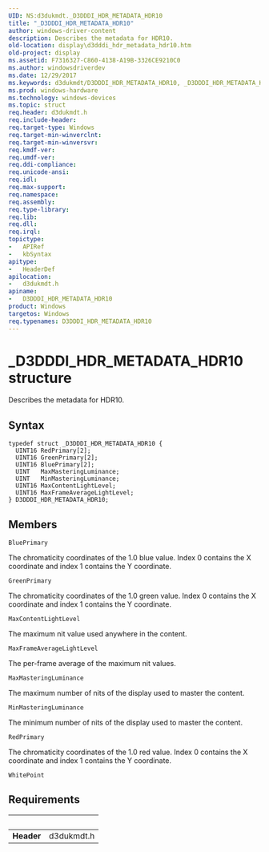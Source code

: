 ```yaml
---
UID: NS:d3dukmdt._D3DDDI_HDR_METADATA_HDR10
title: "_D3DDDI_HDR_METADATA_HDR10"
author: windows-driver-content
description: Describes the metadata for HDR10.
old-location: display\d3dddi_hdr_metadata_hdr10.htm
old-project: display
ms.assetid: F7316327-C860-4138-A19B-3326CE9210C0
ms.author: windowsdriverdev
ms.date: 12/29/2017
ms.keywords: d3dukmdt/D3DDDI_HDR_METADATA_HDR10, _D3DDDI_HDR_METADATA_HDR10, D3DDDI_HDR_METADATA_HDR10, display.d3dddi_hdr_metadata_hdr10, D3DDDI_HDR_METADATA_HDR10 structure [Display Devices]
ms.prod: windows-hardware
ms.technology: windows-devices
ms.topic: struct
req.header: d3dukmdt.h
req.include-header: 
req.target-type: Windows
req.target-min-winverclnt: 
req.target-min-winversvr: 
req.kmdf-ver: 
req.umdf-ver: 
req.ddi-compliance: 
req.unicode-ansi: 
req.idl: 
req.max-support: 
req.namespace: 
req.assembly: 
req.type-library: 
req.lib: 
req.dll: 
req.irql: 
topictype:
-	APIRef
-	kbSyntax
apitype:
-	HeaderDef
apilocation:
-	d3dukmdt.h
apiname:
-	D3DDDI_HDR_METADATA_HDR10
product: Windows
targetos: Windows
req.typenames: D3DDDI_HDR_METADATA_HDR10
---
```


# _D3DDDI_HDR_METADATA_HDR10 structure
Describes the metadata for HDR10.

## Syntax
````
typedef struct _D3DDDI_HDR_METADATA_HDR10 {
  UINT16 RedPrimary[2];
  UINT16 GreenPrimary[2];
  UINT16 BluePrimary[2];
  UINT   MaxMasteringLuminance;
  UINT   MinMasteringLuminance;
  UINT16 MaxContentLightLevel;
  UINT16 MaxFrameAverageLightLevel;
} D3DDDI_HDR_METADATA_HDR10;
````

## Members


`BluePrimary`

The chromaticity coordinates of the 1.0 blue value. Index 0 contains the X coordinate and index 1 contains the Y coordinate.

`GreenPrimary`

The chromaticity coordinates of the 1.0 green value. Index 0 contains the X coordinate and index 1 contains the Y coordinate.

`MaxContentLightLevel`

The maximum nit value used anywhere in the content.

`MaxFrameAverageLightLevel`

The per-frame average of the maximum nit values.

`MaxMasteringLuminance`

The maximum number of nits of the display used to master the content.

`MinMasteringLuminance`

The minimum number of nits of the display used to master the content.

`RedPrimary`

The chromaticity coordinates of the 1.0 red value. Index 0 contains the X coordinate and index 1 contains the Y coordinate.

`WhitePoint`




## Requirements
| &nbsp; | &nbsp; |
| ---- |:---- |
| **Header** | d3dukmdt.h |